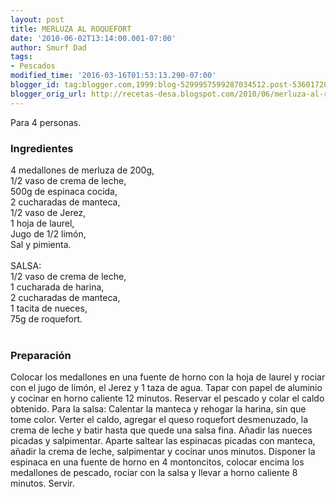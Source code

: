 ```yaml
---
layout: post
title: MERLUZA AL ROQUEFORT
date: '2010-06-02T13:14:00.001-07:00'
author: Smurf Dad
tags:
- Pescados
modified_time: '2016-03-16T01:53:13.290-07:00'
blogger_id: tag:blogger.com,1999:blog-5299957599287034512.post-536017285626686934
blogger_orig_url: http://recetas-desa.blogspot.com/2010/06/merluza-al-roquefort.html
---
```


Para 4 personas.<br /><h3>Ingredientes</h3>4 medallones de merluza de 200g,<br />1/2 vaso de crema de leche,<br />500g de espinaca cocida,<br />2 cucharadas de manteca,<br />1/2 vaso de Jerez,<br />1 hoja de laurel,<br />Jugo de 1/2 limón,<br />Sal y pimienta.<br /><br />SALSA:<br />1/2 vaso de crema de leche,<br />1 cucharada de harina,<br />2 cucharadas de manteca,<br />1 tacita de nueces,<br />75g de roquefort.<br /><br /><h3>Preparación</h3>Colocar los medallones en una fuente de horno con la hoja de laurel y rociar con el jugo de limón, el Jerez y 1 taza de agua. Tapar con papel de aluminio y cocinar en horno caliente 12 minutos. Reservar el pescado y colar el caldo obtenido. Para la salsa: Calentar la manteca y rehogar la harina, sin que tome color. Verter el caldo, agregar el queso roquefort desmenuzado, la crema de leche y batir hasta que quede una salsa fina. Añadir las nueces picadas y salpimentar. Aparte saltear las espinacas picadas con manteca, añadir la crema de leche, salpimentar y cocinar unos minutos. Disponer la espinaca en una fuente de horno en 4 montoncitos, colocar encima los medallones de pescado, rociar con la salsa y llevar a horno caliente 8 minutos. Servir.